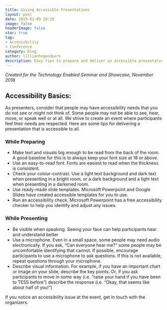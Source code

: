```yaml
---
title: Giving Accessible Presentations
layout: post
date: 2019-01-09 20:35
image: false
headerImage: false
star: true
tag:
- Accessibility
- Conference
category: blog
author: lillianhogendoorn
description: Easy tips to prepare and deliver an accessible presentation
---
```

*Created for the Technology Enabled Seminar and Showcase, November 2018*
 
 ## Accessibility Basics:
 
As presenters, consider that people may have accessibility needs that you do not see or might not think of.  Some people may not be able to see, hear, move, or speak well or at all. We strive to create an event where participants feel their needs are respected. Here are some tips for delivering a presentation that is accessible to all.
 
### While Preparing
- Make text and visuals big enough to be read from the back of the room. A good baseline for this is to always keep your font size at 18 or above.
- Use an easy-to-read font. Fonts are easiest to read when the thickness is consistent.
- Check your colour-contrast. Use a light text background and dark text when presenting in a bright room, or a dark background and a light text when presenting in a darkened room.
- Use ready-made slide templates. Microsoft Powerpoint and Google Slides have created accessible templates for you to use.
- Run an accessibility check. Microsoft Powerpoint has a free accessibility checker to help you identify and adjust any issues.
 
### While Presenting
- Be visible when speaking. Seeing your face can help participants hear and understand better
- Use a microphone. Even in a small space, some people may need audio electronically. If you ask, “Can everyone hear me?” some people may be uncomfortable identifying that cannot. If possible, encourage participants to use a microphone to ask questions. If this is not available, repeat questions through your microphone.
- Describe visual information. For example, if you have an important chart or image on your slide, describe the key points. Or, if you ask participants to move in some way (i.e. “raise your hand if you have been to TESS before”) describe the response (i.e. “Okay, that seems like about half of you!”)
 
If you notice an accessibility issue at the event, get in touch with the organizers.
